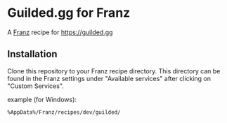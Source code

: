 # Guilded.gg for Franz
A [Franz](https://meetfranz.com) recipe for https://guilded.gg

## Installation
Clone this repository to your Franz recipe directory.
This directory can be found in the Franz settings under "Available services" after clicking on "Custom Services".

example (for Windows):
```
%AppData%/Franz/recipes/dev/guilded/
```
